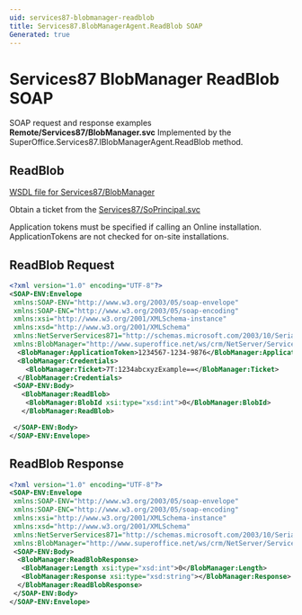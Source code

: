 ```yaml
---
uid: services87-blobmanager-readblob
title: Services87.BlobManagerAgent.ReadBlob SOAP
Generated: true
---
```


# Services87 BlobManager ReadBlob SOAP

SOAP request and response examples **Remote/Services87/BlobManager.svc**
Implemented by the <see cref="M:SuperOffice.Services87.IBlobManagerAgent.ReadBlob">SuperOffice.Services87.IBlobManagerAgent.ReadBlob</see> method.

## ReadBlob





[WSDL file for Services87/BlobManager](../Services87-BlobManager.md)

Obtain a ticket from the [Services87/SoPrincipal.svc](../SoPrincipal/index.md)

Application tokens must be specified if calling an Online installation. ApplicationTokens are not checked for on-site installations.

## ReadBlob Request

```xml
<?xml version="1.0" encoding="UTF-8"?>
<SOAP-ENV:Envelope
 xmlns:SOAP-ENV="http://www.w3.org/2003/05/soap-envelope"
 xmlns:SOAP-ENC="http://www.w3.org/2003/05/soap-encoding"
 xmlns:xsi="http://www.w3.org/2001/XMLSchema-instance"
 xmlns:xsd="http://www.w3.org/2001/XMLSchema"
 xmlns:NetServerServices871="http://schemas.microsoft.com/2003/10/Serialization/"
 xmlns:BlobManager="http://www.superoffice.net/ws/crm/NetServer/Services87">
  <BlobManager:ApplicationToken>1234567-1234-9876</BlobManager:ApplicationToken>
  <BlobManager:Credentials>
    <BlobManager:Ticket>7T:1234abcxyzExample==</BlobManager:Ticket>
  </BlobManager:Credentials>
 <SOAP-ENV:Body>
   <BlobManager:ReadBlob>
    <BlobManager:BlobId xsi:type="xsd:int">0</BlobManager:BlobId>
   </BlobManager:ReadBlob>

 </SOAP-ENV:Body>
</SOAP-ENV:Envelope>

```


## ReadBlob Response

```xml
<?xml version="1.0" encoding="UTF-8"?>
<SOAP-ENV:Envelope
 xmlns:SOAP-ENV="http://www.w3.org/2003/05/soap-envelope"
 xmlns:SOAP-ENC="http://www.w3.org/2003/05/soap-encoding"
 xmlns:xsi="http://www.w3.org/2001/XMLSchema-instance"
 xmlns:xsd="http://www.w3.org/2001/XMLSchema"
 xmlns:NetServerServices871="http://schemas.microsoft.com/2003/10/Serialization/"
 xmlns:BlobManager="http://www.superoffice.net/ws/crm/NetServer/Services87">
 <SOAP-ENV:Body>
  <BlobManager:ReadBlobResponse>
   <BlobManager:Length xsi:type="xsd:int">0</BlobManager:Length>
   <BlobManager:Response xsi:type="xsd:string"></BlobManager:Response>
  </BlobManager:ReadBlobResponse>
 </SOAP-ENV:Body>
</SOAP-ENV:Envelope>

```

